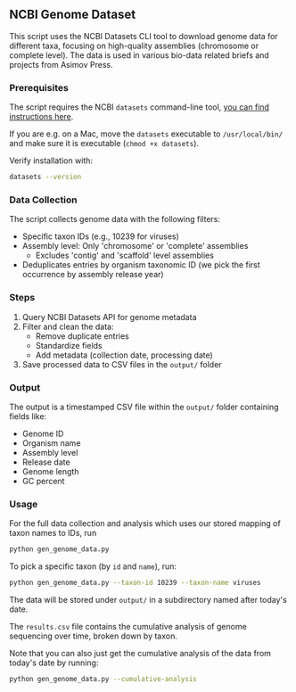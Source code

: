 ## NCBI Genome Dataset

This script uses the NCBI Datasets CLI tool to download genome data for different taxa, focusing on high-quality assemblies (chromosome or complete level). The data is used in various bio-data related briefs and projects from Asimov Press.

### Prerequisites

The script requires the NCBI `datasets` command-line tool, [you can find instructions here](https://www.ncbi.nlm.nih.gov/datasets/docs/v2/command-line-tools/download-and-install/).

If you are e.g. on a Mac, move the `datasets` executable to `/usr/local/bin/` and make sure it is executable (`chmod +x datasets`).

Verify installation with:
```bash
datasets --version
```

### Data Collection

The script collects genome data with the following filters:
- Specific taxon IDs (e.g., 10239 for viruses)
- Assembly level: Only 'chromosome' or 'complete' assemblies
  - Excludes 'contig' and 'scaffold' level assemblies
- Deduplicates entries by organism taxonomic ID (we pick the first occurrence by assembly release year)

### Steps

1. Query NCBI Datasets API for genome metadata
2. Filter and clean the data:
   - Remove duplicate entries
   - Standardize fields
   - Add metadata (collection date, processing date)
3. Save processed data to CSV files in the `output/` folder

### Output

The output is a timestamped CSV file within the `output/` folder containing fields like:
- Genome ID
- Organism name
- Assembly level
- Release date
- Genome length
- GC percent

### Usage

For the full data collection and analysis which uses our stored mapping of taxon names to IDs, run
```bash
python gen_genome_data.py
``` 

To pick a specific taxon (by `id` and `name`), run:
```bash
python gen_genome_data.py --taxon-id 10239 --taxon-name viruses
``` 

The data will be stored under `output/` in a subdirectory named after today's date.

The `results.csv` file contains the cumulative analysis of genome sequencing over time, broken down by taxon.

Note that you can also just get the cumulative analysis of the data from today's date by running:
```bash
python gen_genome_data.py --cumulative-analysis
``` 

